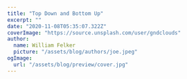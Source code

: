 ```yaml
---
title: "Top Down and Bottom Up"
excerpt: ""
date: "2020-11-08T05:35:07.322Z"
coverImage: "https://source.unsplash.com/user/gndclouds"
author:
  name: William Felker
  picture: "/assets/blog/authors/joe.jpeg"
ogImage:
  url: "/assets/blog/preview/cover.jpg"
---
```

